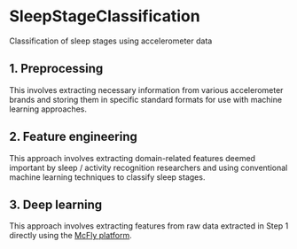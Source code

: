 # SleepStageClassification
Classification of sleep stages using accelerometer data

## 1. Preprocessing
This involves extracting necessary information from various accelerometer brands and storing them in specific standard formats for use with machine learning approaches.

## 2. Feature engineering
This approach involves extracting domain-related features deemed important by sleep / activity recognition researchers and using conventional machine learning techniques to classify sleep stages.

## 3. Deep learning
This approach involves extracting features from raw data extracted in Step 1 directly using the [McFly platform][1].


[1]: https://github.com/NLeSC/mcfly

